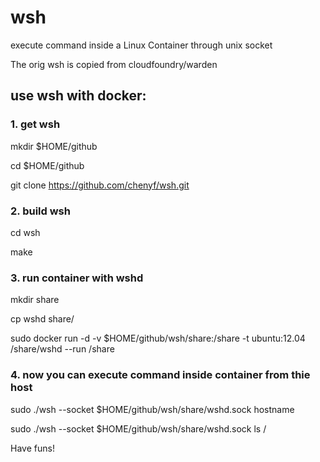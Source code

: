 wsh
===

execute command inside a Linux Container through unix socket

The orig wsh is copied from cloudfoundry/warden 


## use wsh with docker:

### 1. get wsh

mkdir $HOME/github

cd $HOME/github

git clone https://github.com/chenyf/wsh.git

### 2. build wsh
cd wsh

make

### 3. run container with wshd
mkdir share

cp wshd share/

sudo docker run -d -v $HOME/github/wsh/share:/share -t ubuntu:12.04 /share/wshd  --run /share

### 4. now you can execute command inside container from thie host

sudo ./wsh --socket $HOME/github/wsh/share/wshd.sock hostname

sudo ./wsh --socket $HOME/github/wsh/share/wshd.sock ls /

Have funs!







